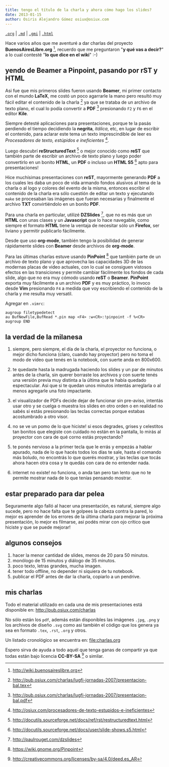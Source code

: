 ```yaml
---
title: tengo el título de la charla y ahora cómo hago los slides?
date: 2013-01-15
author: Osiris Alejandro Gómez osiux@osiux.com
---
```


[`.org`](https://gitlab.com/osiux/osiux.gitlab.io/-/raw/master/tengo-el-titulo-de-la-charla-y-ahora-como-hago-los-slides.org) |
[`.md`](https://gitlab.com/osiux/osiux.gitlab.io/-/raw/master/tengo-el-titulo-de-la-charla-y-ahora-como-hago-los-slides.md) |
[`.gmi`](gemini://gmi.osiux.com/tengo-el-titulo-de-la-charla-y-ahora-como-hago-los-slides.gmi) |
[`.html`](https://osiux.gitlab.io/tengo-el-titulo-de-la-charla-y-ahora-como-hago-los-slides.html)

Hace varios años que me aventuré a dar charlas del proyecto
**BuenosAiresLibre.org** [^1], recuerdo que me preguntaron \"**y qué vas
a decir?**\" a lo cual contesté \"**lo que dice en el wiki**\" :-)

## yendo de Beamer a Pinpoint, pasando por rST y HTML

Asi fue que mis primeros slides fueron usando **Beamer**, mi primer
contacto con el mundo **LaTeX**, me costó un poco agarrarle la mano pero
resultó muy fácil editar el contenido de la charla [^2] ya que se
trataba de un archivo de texto plano, el cual lo podía convertir a
**PDF** [^3] presionando `F2` y `F6` en el editor **Kile**.

Siempre detesté aplicaciones para presentaciones, porque te la pasás
perdiendo el tiempo decidiendo la **negrita**, *itálica*, etc, en lugar
de escribir el contenido, para aclarar este tema un texto imprescindible
de leer es *Procesadores de texto, estúpidos e ineficientes* [^4].

Luego descubrí **reStructuredText** [^5] o mejor conocido como **reST**
que también parte de escribir un archivo de texto plano y luego poder
convertirlo en un bonito **HTML**, un **PDF** o incluso un **HTML S5**
[^6] apto para presentaciones!

Hice muchísimas presentaciones con **reST**, mayormente generando
**PDF** a los cuales les daba un poco de vida armando fondos alusivos al
tema de la charla o al logo y colores del evento de la misma, entonces
escribir el contenido de la charla era sólo cuestión de editar un texto
y ejecutando `make` se procesaban las imágenes que fueran necesarias y
finalmente el archivo **TXT** convirtiéndolo en un bonito **PDF**.

Para una charla en particular, utilizé **DZSlides** [^7], que no es más
que un **HTML** con unas clases y un **Javascript** que lo hace
navegable, como siempre el formato **HTML** tiene la ventaja de
necesitar sólo un **Firefox**, ser liviano y permitir publicarlo
fácilmente.

Desde que uso **org-mode**, también tengo la posibilidad de generar
rápidamente slides con **Beamer** desde archivos de **org-mode**.

Para las últimas charlas estuve usando **PinPoint** [^8] que también
parte de un archivo de texto plano y que aprovecha las capacidades 3D de
las modernas placas de video actuales, con lo cual se consiguen vistosos
efectos en las transiciones y permite cambiar fácilmente los fondos de
cada slide, algo que no era muy cómodo usando **reST** o **Beamer**.
**PinPoint** exporta muy fácilmente a un archivo **PDF** y es muy
práctico, lo invoco desde **Vim** presionando `F4` a medida que voy
escribiendo el contenido de la charla y me resulta muy versatil.

Agregar en `.vimrc`:

``` {.example}
augroup filetypedetect
au BufNewFile,BufRead *.pin map <F4> :w<CR>:!pinpoint -f %<CR>
augroup END
```

## la verdad de la milanesa

1.  siempre, pero siempre, el día de la charla, el proyector no
funciona, o mejor dicho funciona (claro, cuando hay proyector) pero
no toma el modo de video que tenés en la notebook, con suerte anda
en 800x600.

2.  te quedaste hasta la madrugada haciendo los slides y un par de
minutos antes de la charla, sin querer borraste los archivos y con
suerte tenés una versión previa muy distinta a la última que te
había quedado espectacular. Asi que si te quedan unos minutos
intentás arreglarla o al menos agregarle una foto impactante.

3.  el visualizador de PDFs decide dejar de funcionar sin pre-aviso,
intentás usar otro y se cuelga o muestra los slides en otro orden o
en realidad no sabés si estás presionando las teclas correctas
porque estabas acostumbrado a otro visor.

4.  no se ve un pomo de lo que hiciste! si esos degrades, grises y
celestitos tan bonitos que elegiste con cuidado no están en la
pantalla, lo mirás al proyector con cara de qué corno estás
proyectando?

5.  te ponés nervioso a la primer tecla que le errás y empezás a hablar
apurado, nada de lo que hacés todos los días te sale, hasta el
comando más boludo, no encontrás lo que querés mostrar, y las teclas
que tocás ahora hacen otra cosa y te quedás con cara de no entender
nada.

6.  internet no existe! no funciona, o anda tan pero tan lento que no te
permite mostrar nada de lo que tenías pensando mostrar.

## estar preparado para dar pelea

Seguramente algo falló al hacer una presentación, es natural, siempre
algo sucede, pero no hace falta que te golpees la cabeza contra la
pared, lo mejor es aprender de los errores de la última charla para
mejorar la próxima presentación, lo mejor es filmarse, asi podés mirar
con ojo crítico que hiciste y que se puede mejorar!

## algunos consejos

1.  hacer la menor cantidad de slides, menos de 20 para 50 minutos.
2.  monólogo de 15 minutos y diálogo de 35 minutos.
3.  poco texto, letras grandes, mucha imagen.
4.  tener todo offline, no depender ni siquiera de tu notebook.
5.  publicar el PDF antes de dar la charla, copiarlo a un pendrive.

## mis charlas

Todo el material utilizado en cada una de mis presentaciones está
disponible en:
[<http://pub.osiux.com/charlas>](http://pub.osiux.com/charlas)

No sólo están los `pdf`, además están disponibles las imágenes `.jpg`,
`.png` y los archivos de diseño `.svg` como asi también el código que
los genera ya sea en formato `.tex`, `.rst`, `.org` y otros.

Un listado cronológico se encuentra en: [file:charlas.org](charlas)

Espero sirva de ayuda a todo aquél que tenga ganas de compartir ya que
todas están bajo licencia **CC-BY-SA** [^9] o similar.

[^1]: <http://wiki.buenosaireslibre.org>

[^2]: <http://pub.osiux.com/charlas/lugfi-jornadas-2007/presentacion-bal.tex>

[^3]: <http://pub.osiux.com/charlas/lugfi-jornadas-2007/presentacion-bal.pdf>

[^4]: <http://osiux.com/procesadores-de-texto-estupidos-e-ineficientes>

[^5]: <http://docutils.sourceforge.net/docs/ref/rst/restructuredtext.html>

[^6]: <http://docutils.sourceforge.net/docs/user/slide-shows.s5.html>

[^7]: <http://paulrouget.com/dzslides>

[^8]: <https://wiki.gnome.org/Pinpoint>

[^9]: <http://creativecommons.org/licenses/by-sa/4.0/deed.es_AR>
